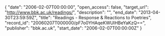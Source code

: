 {
  "date": "2006-02-07T00:00:00", 
  "open_access": false, 
  "target_url": "http://www.bbk.ac.uk/readings/", 
  "description": "", 
  "end_date": "2013-04-30T23:59:59Z", 
  "title": "Readings - Response & Reactions to Poetries", 
  "record_id": "20060207T000000/pF7o0YHAqeKWUIHBeYaKzQ==", 
  "publisher": "bbk.ac.uk", 
  "start_date": "2006-02-07T00:00:00Z"
}

